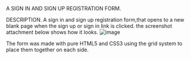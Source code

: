 A SIGN IN AND SIGN UP REGISTRATION FORM.

DESCRIPTION.
A sign in and sign up registration form,that opens to a new blank page when the sign up or sign in link is clicked.
 the screenshot attachment below shows how it looks.
 ![image](https://user-images.githubusercontent.com/110998653/200653322-65d63496-fcd9-44ff-ad48-03a7b603b9d2.png)

The form was made with pure HTML5 and CSS3 using the grid system to place them together on each side.
